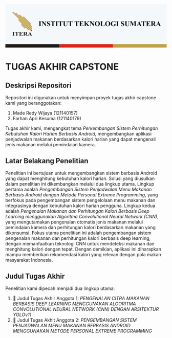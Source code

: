 <div align="center">

[![PNG](./snapshots/Header.png)](#)

</div>

# **TUGAS AKHIR CAPSTONE**

## Deskripsi Repositori
Repositori ini digunakan untuk menyimpan proyek tugas akhir capstone kami yang beranggotakan:

1. Made Redy Wijaya (121140157)
2. Farhan Apri Kesuma (121140179)

Tugas akhir kami, mengangkat tema *Perkembangan Sistem Perhitungan Kebutuhan Kalori Harian Berbasis Android*, mengembangkan aplikasi penjadwalan makanan berdasarkan kalori harian yang dapat mengenali jenis makanan melalui pemindaian kamera.

## Latar Belakang Penelitian
Penelitian ini bertujuan untuk mengembangkan sistem berbasis Android yang dapat menghitung kebutuhan kalori harian. Solusi yang diusulkan dalam penelitian ini dikembangkan melalui dua lingkup utama. Lingkup pertama adalah *Pengembangan Sistem Penjadwalan Menu Makanan Berbasis Android dengan Metode Personal Extreme Programming*, yang berfokus pada pengembangan sistem pengelolaan menu makanan dan integrasinya dengan kebutuhan kalori harian pengguna. Lingkup kedua adalah *Pengenalan Makanan dan Perhitungan Kalori Berbasis Deep Learning menggunakan Algoritma Convolutional Neural Network (CNN)*, yang mengutamakan pengenalan otomatis jenis makanan melalui pemindaian kamera dan perhitungan kalori berdasarkan makanan yang dikonsumsi. Fokus utama penelitian ini adalah pengembangan sistem pengenalan makanan dan perhitungan kalori berbasis deep learning, dengan memanfaatkan teknologi CNN untuk mendeteksi makanan dan menghitung kalori dengan tepat. Dengan demikian, aplikasi ini diharapkan mampu memberikan rekomendasi kalori yang relevan dengan pola makan masyarakat Indonesia.

## Judul Tugas Akhir

Penelitian kami dipecah menjadi dua lingkup utama:
1. 📖 Judul Tugas Akhir Anggota 1: *PENGENALAN CITRA MAKANAN BERBASIS DEEP LEARNING MENGGUNAKAN ALGORITMA CONVOLUTIONAL NEURAL NETWORK (CNN) DENGAN ARSITEKTUR YOLOv11*
2. 📖 Judul Tugas Akhit Anggota 2: *PENGEMBANGAN SISTEM PENJADWALAN MENU MAKANAN BERBASIS ANDROID MENGGUNAKAN METODE PERSONAL EXTREME PROGRAMMING*